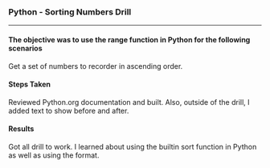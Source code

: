 ### Python - Sorting Numbers Drill
***

#### The objective was to use the range function in Python for the following scenarios

Get a set of numbers to recorder in ascending order.

#### Steps Taken

Reviewed Python.org documentation and built. Also, outside of the drill, I added text to show before and after.

#### Results

Got all drill to work. I learned about using the builtin sort function in Python as well as using the format.
